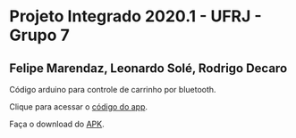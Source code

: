 # Projeto Integrado 2020.1 - UFRJ - Grupo 7
## Felipe Marendaz, Leonardo Solé, Rodrigo Decaro
Código arduino para controle de carrinho por bluetooth.

Clique para acessar o [código do app](https://github.com/leosole/ProjetoIntegradoApp "Código app").

Faça o download do [APK](https://github.com/leosole/ProjetoIntegradoApp/releases/tag/pi "Download APK").
